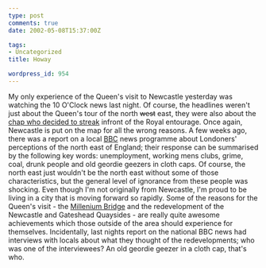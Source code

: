 ```yaml
---
type: post
comments: true
date: 2002-05-08T15:37:00Z

tags:
- Uncategorized
title: Howay

wordpress_id: 954
---
```


My only experience of the Queen's visit to Newcastle yesterday was watching the 10 O'Clock news last night. Of course, the headlines weren't just about the Queen's tour of the north <del>west</del> east, they were also about the [chap who decided to streak](http://news.bbc.co.uk/hi/english/uk/england/newsid_1972000/1972813.stm) infront of the Royal entourage. Once again, Newcastle is put on the map for all the wrong reasons. A few weeks ago, there was a report on a local [BBC](http://www.bbc.co.uk/) news programme about Londoners' perceptions of the north east of England; their response can be summarised by the following key words: unemployment, working mens clubs, grime, coal, drunk people and old geordie geezers in cloth caps. Of course, the north east just wouldn't be the north east without some of those characteristics, but the general level of ignorance from these people was shocking. Even though I'm not originally from Newcastle, I'm proud to be living in a city that is moving forward so rapidly. Some of the reasons for the Queen's visit - the [Millenium Bridge](http://www.gateshead.gov.uk/bridge/boatpass.htm) and the redevelopment of the Newcastle and Gateshead Quaysides - are really quite awesome achievements which those outside of the area should experience for themselves. Incidentally, last nights report on the national BBC news had interviews with locals about what they thought of the redevelopments; who was one of the interviewees? An old geordie geezer in a cloth cap, that's who.
